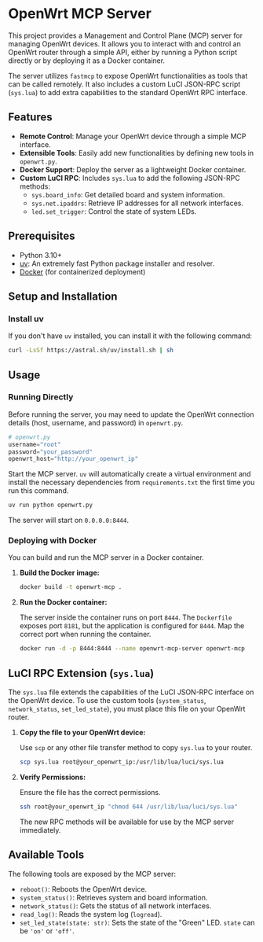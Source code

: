 # OpenWrt MCP Server

This project provides a Management and Control Plane (MCP) server for managing OpenWrt devices. It allows you to interact with and control an OpenWrt router through a simple API, either by running a Python script directly or by deploying it as a Docker container.

The server utilizes `fastmcp` to expose OpenWrt functionalities as tools that can be called remotely. It also includes a custom LuCI JSON-RPC script (`sys.lua`) to add extra capabilities to the standard OpenWrt RPC interface.

## Features

- **Remote Control**: Manage your OpenWrt device through a simple MCP interface.
- **Extensible Tools**: Easily add new functionalities by defining new tools in `openwrt.py`.
- **Docker Support**: Deploy the server as a lightweight Docker container.
- **Custom LuCI RPC**: Includes `sys.lua` to add the following JSON-RPC methods:
    - `sys.board_info`: Get detailed board and system information.
    - `sys.net.ipaddrs`: Retrieve IP addresses for all network interfaces.
    - `led.set_trigger`: Control the state of system LEDs.

## Prerequisites

- Python 3.10+
- [uv](https://github.com/astral-sh/uv): An extremely fast Python package installer and resolver.
- [Docker](https://www.docker.com/) (for containerized deployment)

## Setup and Installation

### Install uv

If you don't have `uv` installed, you can install it with the following command:

```sh
curl -LsSf https://astral.sh/uv/install.sh | sh
```

## Usage

### Running Directly

Before running the server, you may need to update the OpenWrt connection details (host, username, and password) in `openwrt.py`.

```python
# openwrt.py
username="root"
password="your_password"
openwrt_host="http://your_openwrt_ip"
```

Start the MCP server. `uv` will automatically create a virtual environment and install the necessary dependencies from `requirements.txt` the first time you run this command.

```sh
uv run python openwrt.py
```

The server will start on `0.0.0.0:8444`.

### Deploying with Docker

You can build and run the MCP server in a Docker container.

1.  **Build the Docker image:**

    ```sh
    docker build -t openwrt-mcp .
    ```

2.  **Run the Docker container:**

    The server inside the container runs on port `8444`. The `Dockerfile` exposes port `8181`, but the application is configured for `8444`. Map the correct port when running the container.

    ```sh
    docker run -d -p 8444:8444 --name openwrt-mcp-server openwrt-mcp
    ```

## LuCI RPC Extension (`sys.lua`)

The `sys.lua` file extends the capabilities of the LuCI JSON-RPC interface on the OpenWrt device. To use the custom tools (`system_status`, `network_status`, `set_led_state`), you must place this file on your OpenWrt router.

1.  **Copy the file to your OpenWrt device:**

    Use `scp` or any other file transfer method to copy `sys.lua` to your router.

    ```sh
    scp sys.lua root@your_openwrt_ip:/usr/lib/lua/luci/sys.lua
    ```

2.  **Verify Permissions:**

    Ensure the file has the correct permissions.

    ```sh
    ssh root@your_openwrt_ip "chmod 644 /usr/lib/lua/luci/sys.lua"
    ```

    The new RPC methods will be available for use by the MCP server immediately.

## Available Tools

The following tools are exposed by the MCP server:

-   `reboot()`: Reboots the OpenWrt device.
-   `system_status()`: Retrieves system and board information.
-   `network_status()`: Gets the status of all network interfaces.
-   `read_log()`: Reads the system log (`logread`).
-   `set_led_state(state: str)`: Sets the state of the "Green" LED. `state` can be `'on'` or `'off'`.
